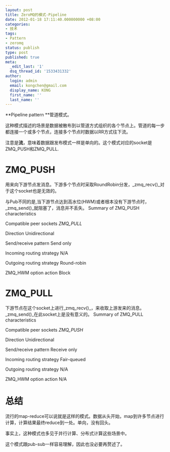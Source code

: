 ```yaml
---
layout: post
title: ZeroMQ的模式-Pipeline
date: 2012-01-18 17:11:40.000000000 +08:00
categories:
- 技术
tags:
- Pattern
- zeromq
status: publish
type: post
published: true
meta:
  _edit_last: '1'
  dsq_thread_id: '1533431332'
author:
  login: admin
  email: kongchen@gmail.com
  display_name: KONG
  first_name: ''
  last_name: ''
---
```

**Pipeline pattern **管道模式。

这种模式描述的场景是数据被散布到以管道方式组织的各个节点上。管道的每一步都连接一个或多个节点，连接多个节点时数据以RR方式往下流。

注意是**流**，意味着数据跟发布模式一样是单向的。这个模式对应的socket是ZMQ\_PUSH和ZMQ\_PULL.

# ZMQ\_PUSH

用来向下游节点发消息。下游多个节点时采取RoundRobin分发，_zmq\_recv()_对于这个socket也是无效的。

与Pub不同的是,当下游节点达到高水位(HWM)或者根本没有下游节点时，_zmq\_send()_就阻塞了，消息并不丢失。
Summary of ZMQ\_PUSH characteristics

Compatible peer sockets
_ZMQ\_PULL_

Direction
Unidirectional

Send/receive pattern
Send only

Incoming routing strategy
N/A

Outgoing routing strategy
Round-robin

ZMQ\_HWM option action
Block

# ZMQ\_PULL

下游节点在这个socket上进行_zmq\_recv()_，来收取上游发来的消息。_zmq\_send()_在此socket上是没有意义的。
Summary of ZMQ\_PULL characteristics

Compatible peer sockets
_ZMQ\_PUSH_

Direction
Unidirectional

Send/receive pattern
Receive only

Incoming routing strategy
Fair-queued

Outgoing routing strategy
N/A

ZMQ\_HWM option action
N/A

# 总结

流行的map-reduce可以说就是这样的模式。数据从头开始，map到许多节点进行计算，计算结果最终reduce到一处。单向，没有回头。

事实上，这种模式也多见于并行计算、分布式计算这些场景中。

这个模式跟pub-sub一样容易理解，因此也没必要再赘述了。